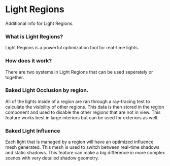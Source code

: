 # Light Regions
Additional info for Light Regions.

### What is Light Regions?

Light Regions is a powerful optimization tool for real-time lights.

### How does it work?

There are two systems in Light Regions that can be used seperately or together.

### Baked Light Occlusion by region.
All of the lights inside of a region are ran through a ray-tracing test to calculate the visibility of other regions. This data is then stored in the region component and used to disable the other regions that are not in view.
This feature works best in large interiors but can be used for exteriors as well.

### Baked Light Influence
Each light that is managed by a region will have an optimized influence mesh generated. This mesh is used to switch between real-time shadows and static shadows.
This feature can make a big difference in more complex scenes with very detailed shadow geometry.
